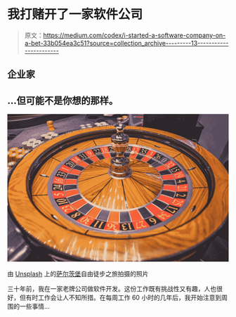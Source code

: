 # 我打赌开了一家软件公司

> 原文：<https://medium.com/codex/i-started-a-software-company-on-a-bet-33b054ea3c51?source=collection_archive---------13----------------------->

## 企业家

## …但可能不是你想的那样。

![](img/cf9ea19c06cba8d8df334bdc71818e48.png)

由 [Unsplash](https://unsplash.com?utm_source=medium&utm_medium=referral) 上的[萨尔茨堡](https://unsplash.com/@freewalkingtoursalzburg?utm_source=medium&utm_medium=referral)自由徒步之旅拍摄的照片

三十年前，我在一家老牌公司做软件开发。这份工作既有挑战性又有趣，人也很好，但有时工作会让人不知所措。在每周工作 60 小时的几年后，我开始注意到周围的一些事情…